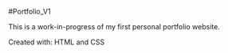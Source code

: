 #Portfolio_V1

This is a work-in-progress of my first personal portfolio website.

Created with: HTML and CSS